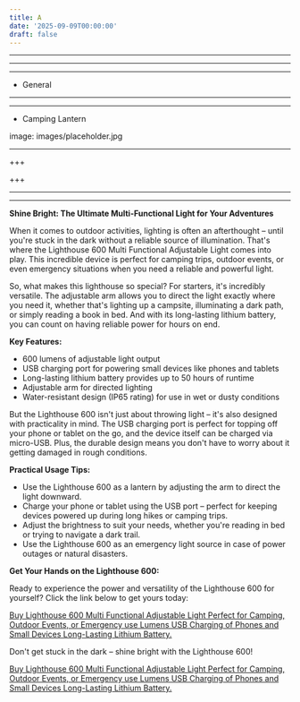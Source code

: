 ```yaml
---
title: A
date: '2025-09-09T00:00:00'
draft: false
---
```


---



---

---




- General
---

---

- Camping Lantern

image: images/placeholder.jpg

---

+++






+++





---



---
**Shine Bright: The Ultimate Multi-Functional Light for Your Adventures**

When it comes to outdoor activities, lighting is often an afterthought – until you're stuck in the dark without a reliable source of illumination. That's where the Lighthouse 600 Multi Functional Adjustable Light comes into play. This incredible device is perfect for camping trips, outdoor events, or even emergency situations when you need a reliable and powerful light.

So, what makes this lighthouse so special? For starters, it's incredibly versatile. The adjustable arm allows you to direct the light exactly where you need it, whether that's lighting up a campsite, illuminating a dark path, or simply reading a book in bed. And with its long-lasting lithium battery, you can count on having reliable power for hours on end.

**Key Features:**

* 600 lumens of adjustable light output
* USB charging port for powering small devices like phones and tablets
* Long-lasting lithium battery provides up to 50 hours of runtime
* Adjustable arm for directed lighting
* Water-resistant design (IP65 rating) for use in wet or dusty conditions

But the Lighthouse 600 isn't just about throwing light – it's also designed with practicality in mind. The USB charging port is perfect for topping off your phone or tablet on the go, and the device itself can be charged via micro-USB. Plus, the durable design means you don't have to worry about it getting damaged in rough conditions.

**Practical Usage Tips:**

* Use the Lighthouse 600 as a lantern by adjusting the arm to direct the light downward.
* Charge your phone or tablet using the USB port – perfect for keeping devices powered up during long hikes or camping trips.
* Adjust the brightness to suit your needs, whether you're reading in bed or trying to navigate a dark trail.
* Use the Lighthouse 600 as an emergency light source in case of power outages or natural disasters.

**Get Your Hands on the Lighthouse 600:**

Ready to experience the power and versatility of the Lighthouse 600 for yourself? Click the link below to get yours today:

[Buy Lighthouse 600 Multi Functional Adjustable Light Perfect for Camping, Outdoor Events, or Emergency use Lumens USB Charging of Phones and Small Devices Long-Lasting Lithium Battery.](https://www.amazon.com/Lighthouse-Functional-Adjustable-Emergency-Long-Lasting/dp/B08HRM4J8Y/)

Don't get stuck in the dark – shine bright with the Lighthouse 600!

[Buy Lighthouse 600 Multi Functional Adjustable Light Perfect for Camping, Outdoor Events, or Emergency use Lumens USB Charging of Phones and Small Devices Long-Lasting Lithium Battery.](https://www.amazon.com/Lighthouse-Functional-Adjustable-Emergency-Long-Lasting/dp/B08HRM4J8Y/)